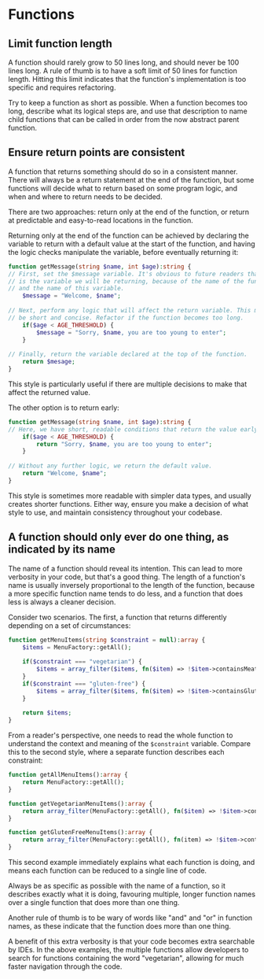 # Functions

## Limit function length

A function should rarely grow to 50 lines long, and should never be 100 lines long. A rule of thumb is to have a soft limit of 50 lines for function length. Hitting this limit indicates that the function's implementation is too specific and requires refactoring.

Try to keep a function as short as possible. When a function becomes too long, describe what its logical steps are, and use that description to name child functions that can be called in order from the now abstract parent function.

## Ensure return points are consistent

A function that returns something should do so in a consistent manner. There will always be a return statement at the end of the function, but some functions will decide what to return based on some program logic, and when and where to return needs to be decided.

There are two approaches: return only at the end of the function, or return at predictable and easy-to-read locations in the function.

Returning only at the end of the function can be achieved by declaring the variable to return with a default value at the start of the function, and having the logic checks manipulate the variable, before eventually returning it:

```php
function getMessage(string $name, int $age):string {
// First, set the $message variable. It's obvious to future readers that this
// is the variable we will be returning, because of the name of the function
// and the name of this variable.
	$message = "Welcome, $name";
	
// Next, perform any logic that will affect the return variable. This must
// be short and concise. Refactor if the function becomes too long.
	if($age < AGE_THRESHOLD) {
		$message = "Sorry, $name, you are too young to enter";
	}
	
// Finally, return the variable declared at the top of the function.
	return $mesage;
}
```

This style is particularly useful if there are multiple decisions to make that affect the returned value.

The other option is to return early:

```php
function getMessage(string $name, int $age):string {
// Here, we have short, readable conditions that return the value early.
	if($age < AGE_THRESHOLD) {
		return "Sorry, $name, you are too young to enter";
	}
	
// Without any further logic, we return the default value.
	return "Welcome, $name";
}
```

This style is sometimes more readable with simpler data types, and usually creates shorter functions. Either way, ensure you make a decision of what style to use, and maintain consistency throughout your codebase.

## A function should only ever do one thing, as indicated by its name

The name of a function should reveal its intention. This can lead to more verbosity in your code, but that's a good thing. The length of a function's name is usually inversely proportional to the length of the function, because a more specific function name tends to do less, and a function that does less is always a cleaner decision.

Consider two scenarios. The first, a function that returns differently depending on a set of circumstances:

```php
function getMenuItems(string $constraint = null):array {
	$items = MenuFactory::getAll();
	
	if($constraint === "vegetarian") {
		$items = array_filter($items, fn($item) => !$item->containsMeat());
	}
	if($constraint === "gluten-free") {
		$items = array_filter($items, fn($item) => !$item->containsGluten());
	}
	
	return $items;
}
```

From a reader's perspective, one needs to read the whole function to understand the context and meaning of the `$constraint` variable. Compare this to the second style, where a separate function describes each constraint:

```php
function getAllMenuItems():array {
	return MenuFactory::getAll();
}

function getVegetarianMenuItems():array {
	return array_filter(MenuFactory::getAll(), fn($item) => !$item->containsMeat());
}

function getGlutenFreeMenuItems():array {
	return array_filter(MenuFactory::getAll(), fn(item) => !$item->containsGluten());
}
```

This second example immediately explains what each function is doing, and means each function can be reduced to a single line of code. 

Always be as specific as possible with the name of a function, so it describes exactly what it is doing, favouring multiple, longer function names over a single function that does more than one thing.

Another rule of thumb is to be wary of words like "and" and "or" in function names, as these indicate that the function does more than one thing.

A benefit of this extra verbosity is that your code becomes extra searchable by IDEs. In the above examples, the multiple functions allow developers to search for functions containing the word "vegetarian", allowing for much faster navigation through the code.
